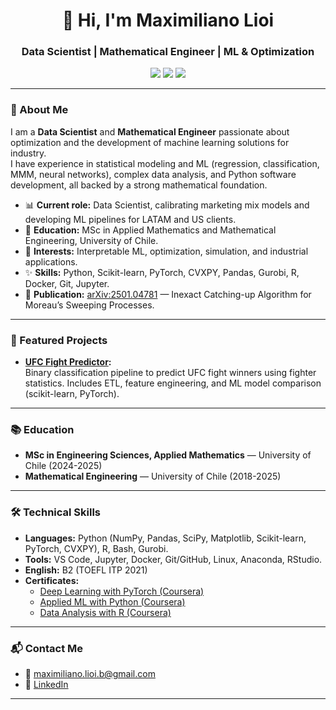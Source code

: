 <!-- Maximiliano Lioi | README.md for GitHub Profile -->
<h1 align="center">👋 Hi, I'm Maximiliano Lioi</h1>
<h3 align="center">Data Scientist | Mathematical Engineer | ML & Optimization</h3>

<p align="center">
  <a href="mailto:maximiliano.lioi.b@gmail.com"><img src="https://img.shields.io/badge/email-%23D14836.svg?&style=for-the-badge&logo=gmail&logoColor=white" /></a>
  <a href="https://linkedin.com/in/mlioi/"><img src="https://img.shields.io/badge/linkedin-%230077B5.svg?&style=for-the-badge&logo=linkedin&logoColor=white" /></a>
  <a href="https://github.com/mfourier"><img src="https://img.shields.io/badge/github-%2312100E.svg?&style=for-the-badge&logo=github&logoColor=white" /></a>
</p>

---

### 📄 About Me

I am a **Data Scientist** and **Mathematical Engineer** passionate about optimization and the development of machine learning solutions for industry.  
I have experience in statistical modeling and ML (regression, classification, MMM, neural networks), complex data analysis, and Python software development, all backed by a strong mathematical foundation.

- 📊 **Current role:** Data Scientist, calibrating marketing mix models and developing ML pipelines for LATAM and US clients.
- 🏫 **Education:** MSc in Applied Mathematics and Mathematical Engineering, University of Chile.
- 🤖 **Interests:** Interpretable ML, optimization, simulation, and industrial applications.
- ✨ **Skills:** Python, Scikit-learn, PyTorch, CVXPY, Pandas, Gurobi, R, Docker, Git, Jupyter.
- 📝 **Publication:** [arXiv:2501.04781](https://arxiv.org/abs/2501.04781) — Inexact Catching-up Algorithm for Moreau’s Sweeping Processes.

---

### 🚀 Featured Projects

- **[UFC Fight Predictor](https://github.com/mfourier/ufc-predictor):**  
  Binary classification pipeline to predict UFC fight winners using fighter statistics. Includes ETL, feature engineering, and ML model comparison (scikit-learn, PyTorch).

---

### 📚 Education

- **MSc in Engineering Sciences, Applied Mathematics** — University of Chile (2024-2025)
- **Mathematical Engineering** — University of Chile (2018-2025)

---

### 🛠️ Technical Skills

- **Languages:** Python (NumPy, Pandas, SciPy, Matplotlib, Scikit-learn, PyTorch, CVXPY), R, Bash, Gurobi.
- **Tools:** VS Code, Jupyter, Docker, Git/GitHub, Linux, Anaconda, RStudio.
- **English:** B2 (TOEFL ITP 2021)
- **Certificates:**
  - [Deep Learning with PyTorch (Coursera)](https://www.coursera.org/account/accomplishments/records/HB2BHP9D48ZG)
  - [Applied ML with Python (Coursera)](https://www.coursera.org/account/accomplishments/records/NXYW9SC14T6R)
  - [Data Analysis with R (Coursera)](https://www.coursera.org/account/accomplishments/specialization/YS2Y6VBY498X)

---

### 📬 Contact Me

- 📧 maximiliano.lioi.b@gmail.com
- 💼 [LinkedIn](https://linkedin.com/in/mlioi/)

---

